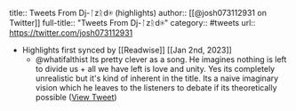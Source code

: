 title:: Tweets From Dj-ᛚzᚱd⍟ (highlights)
author:: [[@josh073112931 on Twitter]]
full-title:: "Tweets From Dj-ᛚzᚱd⍟"
category:: #tweets
url:: https://twitter.com/josh073112931

- Highlights first synced by [[Readwise]] [[Jan 2nd, 2023]]
	- @whatifalthist Its pretty clever as a song. He imagines nothing is left to divide us + all we have left is love and unity. Yes its completely unrealistic but it's kind of inherent in the title. Its a naive imaginary vision which he leaves to the listeners to debate if its theoretically possible ([View Tweet](https://twitter.com/josh073112931/status/1609703781733748739))